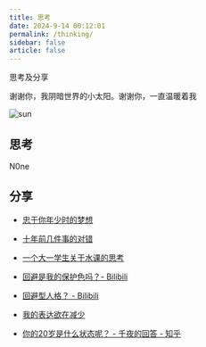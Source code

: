 ```yaml
---
title: 思考
date: 2024-9-14 00:12:01
permalink: /thinking/
sidebar: false
article: false
---
```


思考及分享

谢谢你，我阴暗世界的小太阳。谢谢你，一直温暖着我

![sun](https://the0n3.top/medias/zz-meme/sun.jpg)

## 思考

N0ne


## 分享

- [忠于你年少时的梦想](https://happypeter.github.io/be-true-to-your-dream.html)

- [十年前几件事的对错](https://happypeter.github.io/right-or-wrong.html)

- [一个大一学生关于水课的思考](https://www.bilibili.com/video/BV1W7SoYaEeH/)

- [回避是我的保护色吗？- Bilibili](https://www.bilibili.com/video/BV13U421o7ye/)

- [回避型人格？ - Bilibili](https://www.bilibili.com/video/BV1wQ4y1R7Jr/)

- [我的表达欲在减少](https://zu1k.com/posts/thinking/low-desire-of-expression/)

- [你的20岁是什么状态呢？ - 千夜的回答 - 知乎](https://www.zhihu.com/question/382029543/answer/2905680892)